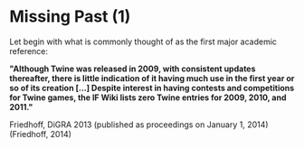 # Missing Past (1)

Let begin with what is commonly thought of as the first major academic reference:

**"Although Twine was released in 2009, with consistent updates thereafter, there is little indication of it having much use in the first year or so of its creation [...] Despite interest in having contests and competitions for Twine games, the IF Wiki lists zero Twine entries for 2009, 2010, and 2011."**

Friedhoff, DiGRA 2013 (published as proceedings on January 1, 2014)
(Friedhoff, 2014)
